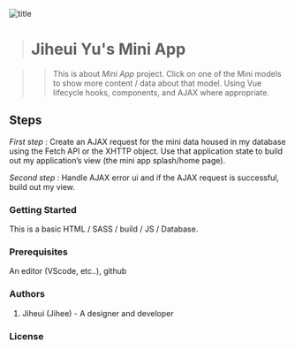 ![title](images/jihees.png "Mini App")

># Jiheui Yu's Mini App

>> This is about *Mini App* project. 
Click on one of the Mini models to show more content / data about that model. 
Using Vue lifecycle hooks, components, and AJAX where appropriate.


## Steps

*First step* : Create an AJAX request for the mini data housed in my database using the Fetch API or the XHTTP object. Use that application state to build out my application’s view (the mini app splash/home page).

*Second step* : Handle AJAX error ui and if the AJAX request is successful, build out my view.


### Getting Started
This is a basic HTML / SASS / build / JS / Database.

### Prerequisites

An editor (VScode, etc..), github

### Authors
1. Jiheui (Jihee) - A designer and developer

### License

